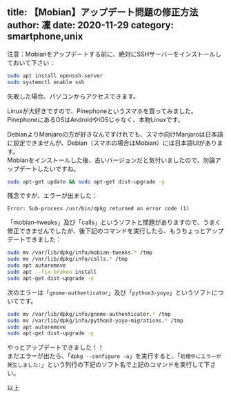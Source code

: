 title: 【Mobian】アップデート問題の修正方法
author: 凜
date: 2020-11-29
category: smartphone,unix
----
注意：Mobianをアップデートする前に、絶対にSSHサーバーをインストールしておいて下さい：

```sh
sudo apt install openssh-server
sudo systemctl enable ssh
```

失敗した場合、パソコンからアクセスできます。

Linuxが大好きですので、Pinephoneというスマホを買ってみました。\
PinephoneにあるOSはAndroidやiOSじゃなく、本物Linuxです。

DebianよりManjaroの方が好きなんですけれでも、スマホ向けManjaroは日本語に設定できませんが、Debian（スマホの場合はMobian）には日本語UIがあります。\
Mobianをインストールした後、古いバージョンだと気付いましたので、勿論アップデートしたいですね。

```sh
sudo apt-get update && sudo apt-get dist-upgrade -y
```

残念ですが、エラーが出ました：

```
Error: Sub-process /usr/bin/dpkg returned an error code (1)
```

「mobian-tweaks」及び「calls」というソフトと問題がありますので、うまく修正できませんでしたが、後下記のコマンドを実行したら、もうちょっとアップデートできました：

```sh
sudo mv /var/lib/dpkg/info/mobian-tweaks.* /tmp
sudo mv /var/lib/dpkg/info/calls.* /tmp
sudo apt autoremove
sudo apt --fix-broken install
sudo apt-get dist-upgrade -y
```

次のエラーは「`gnome-authenticator`」及び「`python3-yoyo`」というソフトについてです。

```sh
sudo mv /var/lib/dpkg/info/gnome-authenticator.* /tmp
sudo mv /var/lib/dpkg/info/python3-yoyo-migrations.* /tmp
sudo apt autoremove
sudo apt-get dist-upgrade -y
```

やっとアップデートできました！！\
まだエラーが出たら、「`dpkg --configure -a`」を実行すると、「`処理中にエラーが発生しました:`」という列行の下記のソフト名で上記のコマンドを実行して下さい。

以上
